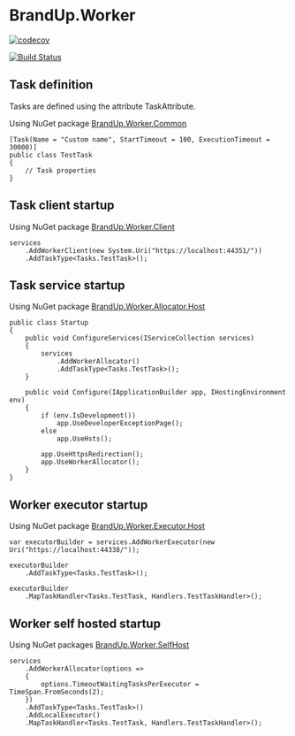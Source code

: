 # BrandUp.Worker

[![codecov](https://codecov.io/gh/dkovyazin/BrandUp.Worker/branch/master/graph/badge.svg)](https://codecov.io/gh/dkovyazin/BrandUp.Worker)

[![Build Status](https://dev.azure.com/brandup/BrandUp%20Core/_apis/build/status/BrandUp.Worker?branchName=master)](https://dev.azure.com/brandup/BrandUp%20Core/_build/latest?definitionId=14&branchName=master)

## Task definition

Tasks are defined using the attribute TaskAttribute.

Using NuGet package [BrandUp.Worker.Common](https://www.nuget.org/packages/BrandUp.Worker.Common/)

```
[Task(Name = "Custom name", StartTimeout = 100, ExecutionTimeout = 30000)]
public class TestTask
{
    // Task properties
}
```

## Task client startup
Using NuGet package [BrandUp.Worker.Client](https://www.nuget.org/packages/BrandUp.Worker.Client/)

```
services
    .AddWorkerClient(new System.Uri("https://localhost:44351/"))
    .AddTaskType<Tasks.TestTask>();
```

## Task service startup
Using NuGet package [BrandUp.Worker.Allocator.Host](https://www.nuget.org/packages/BrandUp.Worker.Allocator.Host/)

```
public class Startup
{
    public void ConfigureServices(IServiceCollection services)
    {
        services
            .AddWorkerAllocator()
            .AddTaskType<Tasks.TestTask>();
    }

    public void Configure(IApplicationBuilder app, IHostingEnvironment env)
    {
        if (env.IsDevelopment())
            app.UseDeveloperExceptionPage();
        else
            app.UseHsts();

        app.UseHttpsRedirection();
        app.UseWorkerAllocator();
    }
}
```

## Worker executor startup

Using NuGet package [BrandUp.Worker.Executor.Host](https://www.nuget.org/packages/BrandUp.Worker.Executor.Host/)

```
var executorBuilder = services.AddWorkerExecutor(new Uri("https://localhost:44338/"));

executorBuilder
    .AddTaskType<Tasks.TestTask>();

executorBuilder
    .MapTaskHandler<Tasks.TestTask, Handlers.TestTaskHandler>();
```

## Worker self hosted startup

Using NuGet packages [BrandUp.Worker.SelfHost](https://www.nuget.org/packages/BrandUp.Worker.SelfHost/)

```
services
    .AddWorkerAllocator(options =>
    {
        options.TimeoutWaitingTasksPerExecutor = TimeSpan.FromSeconds(2);
    })
    .AddTaskType<Tasks.TestTask>()
    .AddLocalExecutor()
    .MapTaskHandler<Tasks.TestTask, Handlers.TestTaskHandler>();
```
